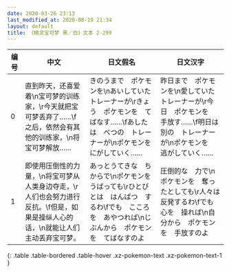 ```yaml
---
date: 2020-03-26 23:13
last_modified_at: 2020-08-19 21:34
layout: default
title: 《精灵宝可梦 黑／白》文本 2-299
---
```

| 编号 | 中文 | 日文假名 | 日文汉字 |
| ---- | ---- | ---- | --- |
| 0 | 直到昨天，还喜爱着\n宝可梦的训练家，\r今天就把宝可梦丢弃了……\f之后，依然会有其他的训练家，\n将宝可梦解放…… | きのうまで　ポケモンを\nあいしていた　トレーナーが\rきょう　ポケモンを　てばなす……\fあしたは　べつの　トレーナーが\nポケモンを　にがしていく…… | 昨日まで　ポケモンを\n愛していた　トレーナーが\r今日　ポケモンを　手放す……\f明日は　別の　トレーナーが\nポケモンを　逃がしていく…… |
| 1 | 即使用压倒性的力量，\n将宝可梦从人类身边夺走，\r人们也会努力进行反抗。\f但是，如果是操纵人心的话，\n就能让人们主动丢弃宝可梦。 | あっとうてきな　ちからで\nポケモンを　うばっても\rひとびとは　はんぱつ　するわ\fでも　こころを　あやつれば\nじぶんから　ポケモンを　てばなすのよ | 圧倒的な　力で\nポケモンを　奪ったとしても\r人々は　反発するわ\fでも　心を　操れば\n自分から　ポケモンを　手放すのよ |
{: .table .table-bordered .table-hover .xz-pokemon-text .xz-pokemon-text-1 }